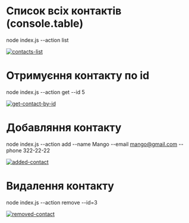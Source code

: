  # Список всіх контактів (console.table)

 node index.js --action list

<a href="https://ibb.co/56ZgtCn"><img src="https://i.ibb.co/2yJ1mRs/contacts-list.png" alt="contacts-list" border="0" /></a>

 # Отримуєння контакту по id

 node index.js --action get --id 5

<a href="https://imgbb.com/"><img src="https://i.ibb.co/DM8hM5Y/get-contact-by-id.png" alt="get-contact-by-id" border="0" /></a>

 # Добавляння контакту

 node index.js --action add --name Mango --email mango@gmail.com --phone 322-22-22

<a href="https://ibb.co/7NJjXDW"><img src="https://i.ibb.co/wrNBRqW/added-contact.png" alt="added-contact" border="0" /></a>

 # Видалення контакту

 node index.js --action remove --id=3

<a href="https://ibb.co/Sw2PWJw"><img src="https://i.ibb.co/GQX0BFQ/removed-contact.png" alt="removed-contact" border="0" /></a>